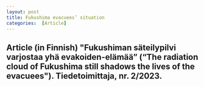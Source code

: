 ```yaml
---
layout: post
title: Fukushima evacuees’ situation
categories:  [Article] 
---
```

Article (in Finnish) "Fukushiman säteilypilvi varjostaa yhä evakoiden-elämää” (“The radiation cloud of Fukushima still shadows the lives of the evacuees"). Tiedetoimittaja, nr. 2/2023.
---

